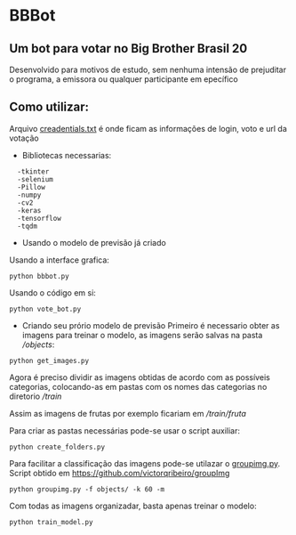 # BBBot
## Um bot para votar no Big Brother Brasil 20
Desenvolvido para motivos de estudo, sem nenhuma intensão de prejuditar o programa, a emissora ou qualquer participante em epecífico

## Como utilizar:
Arquivo [creadentials.txt](https://github.com/IohanSardinha/BBBot/blob/master/credentials.txt) é onde ficam as informações de login, voto e url da votação

* Bibliotecas necessarias:
```
  -tkinter
  -selenium
  -Pillow
  -numpy
  -cv2
  -keras
  -tensorflow
  -tqdm
```

* Usando o modelo de previsão já criado
 
 Usando a interface grafica:
 
```
python bbbot.py
```

Usando o código em si:


```
python vote_bot.py
```






* Criando seu prório modelo de previsão
Primeiro é necessario obter as imagens para treinar o modelo, as imagens serão salvas na pasta _/objects_:

```
python get_images.py
```

Agora é preciso dividir as imagens obtidas de acordo com as possíveis categorias, colocando-as em pastas com os nomes das categorias no diretorio _/train_

Assim as imagens de frutas por exemplo ficariam em _/train/fruta_

Para criar as pastas necessárias pode-se usar o script auxiliar:

```
python create_folders.py
```

Para facilitar a classificação das imagens pode-se utilazar o [groupimg.py](https://github.com/IohanSardinha/BBBot/blob/master/groupimg.py). Script obtido em https://github.com/victorqribeiro/groupImg

```
python groupimg.py -f objects/ -k 60 -m
```

Com todas as imagens organizadar, basta apenas treinar o modelo:

```
python train_model.py
```
